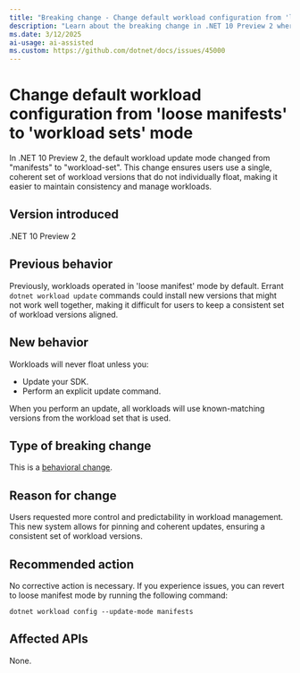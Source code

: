 ```yaml
---
title: "Breaking change - Change default workload configuration from 'loose manifests' to 'workload sets' mode"
description: "Learn about the breaking change in .NET 10 Preview 2 where the default workload update mode changed."
ms.date: 3/12/2025
ai-usage: ai-assisted
ms.custom: https://github.com/dotnet/docs/issues/45000
---
```


# Change default workload configuration from 'loose manifests' to 'workload sets' mode

In .NET 10 Preview 2, the default workload update mode changed from "manifests" to "workload-set". This change ensures users use a single, coherent set of workload versions that do not individually float, making it easier to maintain consistency and manage workloads.

## Version introduced

.NET 10 Preview 2

## Previous behavior

Previously, workloads operated in 'loose manifest' mode by default. Errant `dotnet workload update` commands could install new versions that might not work well together, making it difficult for users to keep a consistent set of workload versions aligned.

## New behavior

Workloads will never float unless you:

* Update your SDK.
* Perform an explicit update command.

When you perform an update, all workloads will use known-matching versions from the workload set that is used.

## Type of breaking change

This is a [behavioral change](../../categories.md#behavioral-change).

## Reason for change

Users requested more control and predictability in workload management. This new system allows for pinning and coherent updates, ensuring a consistent set of workload versions.

## Recommended action

No corrective action is necessary. If you experience issues, you can revert to loose manifest mode by running the following command:

```dotnetcli
dotnet workload config --update-mode manifests
```

## Affected APIs

None.
